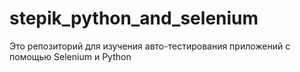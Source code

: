 # stepik_python_and_selenium
Это репозиторий для изучения авто-тестирования приложений с помощью Selenium и Python
